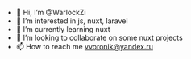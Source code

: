 - 👋 Hi, I’m @WarlockZi
- 👀 I’m interested in js, nuxt, laravel
- 🌱 I’m currently learning nuxt
- 💞️ I’m looking to collaborate on some nuxt projects
- 📫 How to reach me vvoronik@yandex.ru

<!---
WarlockZi/WarlockZi is a ✨ special ✨ repository because its `README.md` (this file) appears on your GitHub profile.
You can click the Preview link to take a look at your changes.
--->
